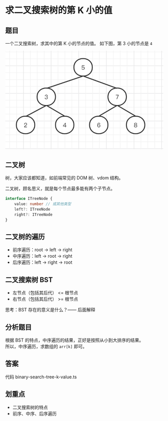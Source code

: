# 求二叉搜索树的第 K 小的值

## 题目

一个二叉搜索树，求其中的第 K 小的节点的值。
如下图，第 3 小的节点是 `4`

![](./img/shu.png)

## 二叉树

树，大家应该都知道，如前端常见的 DOM 树、vdom 结构。

二叉树，顾名思义，就是每个节点最多能有两个子节点。

```ts
interface ITreeNode {
    value: number // 或其他类型
    left?: ITreeNode
    right?: ITreeNode
}
```

## 二叉树的遍历

- 前序遍历：root -> left -> right
- 中序遍历：left -> root -> right
- 后序遍历：left -> right -> root

## 二叉搜索树 BST

- 左节点（包括其后代） <= 根节点
- 右节点（包括其后代） >= 根节点 

思考：BST 存在的意义是什么？—— 后面解释

## 分析题目

根据 BST 的特点，中序遍历的结果，正好是按照从小到大排序的结果。<br>
所以，中序遍历，求数组的 `arr[k]` 即可。

## 答案

代码 binary-search-tree-k-value.ts

## 划重点

- 二叉搜索树的特点
- 前序、中序、后序遍历
